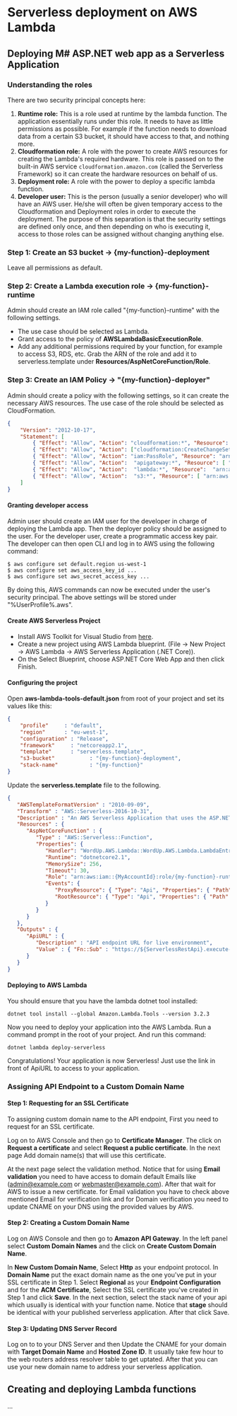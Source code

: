 # Serverless deployment on AWS Lambda

## Deploying M# ASP.NET web app as a Serverless Application
### Understanding the roles
There are two security principal concepts here:
1. **Runtime role:** This is a role used at runtime by the lambda function. The application essentially runs under this role. It needs to have as little permissions as possible. For example if the function needs to download data from a certain S3 bucket, it should have access to that, and nothing more.
2. **Cloudformation role:** A role with the power to create AWS resources for creating the Lambda's required hardware. This role is passed on to the built-in AWS service `cloudformation.amazon.com` (called the Serverless Framework) so it can create the hardware resources on behalf of us.
3. **Deployment role:** A role with the power to deploy a specific lambda function.
4. **Developer user:** This is the person (usually a senior developer) who will have an AWS user. He/she will often be given temporary access to the Cloudformation and Deployment roles in order to execute the deployment. The purpose of this separation is that the security settings are defined only once, and then depending on who is executing it, access to those roles can be assigned without changing anything else.
### Step 1: Create an S3 bucket -> {my-function}-deployment
Leave all permissions as default.
### Step 2: Create a Lambda execution role -> {my-function}-runtime
Admin should create an IAM role called "{my-function}-runtime" with the following settings.
- The use case should be selected as Lambda.
- Grant access to the policy of **AWSLambdaBasicExecutionRole**.
- Add any additional permissions required by your function, for example to access S3, RDS, etc.
Grab the ARN of the role and add it to serverless.template under **Resources/AspNetCoreFunction/Role**.
### Step 3: Create an IAM Policy -> "{my-function}-deployer"
Admin should create a policy with the following settings, so it can create the necessary AWS resources. The use case of the role should be selected as CloudFormation.
```json
{
    "Version": "2012-10-17",
    "Statement": [
        { "Effect": "Allow", "Action": "cloudformation:*", "Resource": "arn:aws:cloudformation:{MyRegion}:{MyAccountId}:stack/{my-function}**" },
        { "Effect": "Allow", "Action": ["cloudformation:CreateChangeSet", "cloudformation:ValidateTemplate"], "Resource" : "*" },
        { "Effect": "Allow", "Action": "iam:PassRole", "Resource": "arn:aws:iam::{MyAccountId}:role/{my-function}-runtime" },
        { "Effect": "Allow", "Action":  "apigateway:*", "Resource": [ "arn:aws:apigateway:*::/restapis", "arn:aws:apigateway:*::/restapis/*" ] },      
        { "Effect": "Allow", "Action":  "lambda:*", "Resource":  "arn:aws:lambda:*:{MyAccountId}:function:{my-function}*" }
        { "Effect": "Allow", "Action":  "s3:*", "Resource": [ "arn:aws:s3:::{my-function}-deployment", "arn:aws:s3:::{my-function}-deployment/*" ] },       
    ]
}
```
#### Granting developer access
Admin user should create an IAM user for the developer in charge of deploying the Lambda app.
Then the deployer policy should be assigned to the user.
For the developer user, create a programmatic access key pair. 
The developer can then open CLI and log in to AWS using the following command:
```
$ aws configure set default.region us-west-1
$ aws configure set aws_access_key_id ...
$ aws configure set aws_secret_access_key ...
```
By doing this, AWS commands can now be executed under the user's security principal.
The above settings will be stored under "%UserProfile%\.aws".
#### Create AWS Serverless Project
- Install AWS Toolkit for Visual Studio from [here](https://aws.amazon.com/visualstudio/).
- Create a new project using AWS Lambda blueprint. (File -> New Project -> AWS Lambda -> AWS Serverless Application (.NET Core)).
- On the Select Blueprint, choose ASP.NET Core Web App and then click Finish.
#### Configuring the project
Open **aws-lambda-tools-default.json** from root of your project and set its values like this:
```json
{
    "profile"     : "default",
    "region"      : "eu-west-1",
    "configuration" : "Release",
    "framework"     : "netcoreapp2.1",
    "template"      : "serverless.template",
    "s3-bucket"           : "{my-function}-deployment",
    "stack-name"          : "{my-function}"
}
```
Update the **serverless.template** file to the following.
```json
{
   "AWSTemplateFormatVersion" : "2010-09-09",
   "Transform" : "AWS::Serverless-2016-10-31",
   "Description" : "An AWS Serverless Application that uses the ASP.NET Core framework running in Amazon Lambda.",
   "Resources" : {
      "AspNetCoreFunction" : {
         "Type" : "AWS::Serverless::Function",
         "Properties": {
            "Handler": "WordUp.AWS.Lambda::WordUp.AWS.Lambda.LambdaEntryPoint::FunctionHandlerAsync",
            "Runtime": "dotnetcore2.1",            
            "MemorySize": 256,
            "Timeout": 30,
            "Role": "arn:aws:iam::{MyAccountId}:role/{my-function}-runtime",            
            "Events": {
               "ProxyResource": { "Type": "Api", "Properties": { "Path": "/{proxy+}", "Method": "ANY" } },
               "RootResource": { "Type": "Api", "Properties": { "Path": "/", "Method": "ANY" } }
            }
         }
      }
   },
   "Outputs" : {
      "ApiURL" : {
         "Description" : "API endpoint URL for live environment",
         "Value" : { "Fn::Sub" : "https://${ServerlessRestApi}.execute-api.${AWS::Region}.amazonaws.com/" }
      }
   }
}
```
#### Deploying to AWS Lambda
You should ensure that you have the lambda dotnet tool installed:
```
dotnet tool install --global Amazon.Lambda.Tools --version 3.2.3
```
Now you need to deploy your application into the AWS Lambda. Run a command prompt in the root of your project. And run this command:
```
dotnet lambda deploy-serverless
```
Congratulations! Your application is now Serverless! Just use the link in front of ApiURL to access to your application. 
### Assigning API Endpoint to a Custom Domain Name
#### Step 1: Requesting for an SSL Certificate
To assigning custom domain name to the API endpoint, First you need to request for an SSL certificate. 

Log on to AWS Console and then go to **Certificate Manager**. The click on **Request a certificate** and select **Request a public certificate**. In the next page Add domain name(s) that will use this certificate. 

At the next page select the validation method. Notice that for using **Email validation** you need to have access to domain default Emails like (admin@example.com or webmaster@example.com). After that wait for AWS to issue a new certificate. for Email validation you have to check above mentioned Email for verification link and for Domain verification you need to update CNAME on your DNS using the provided values by AWS.
#### Step 2: Creating a Custom Domain Name
Log on AWS Console and then go to **Amazon API Gateway**. In the left panel select **Custom Domain Names** and the click on **Create Custom Domain Name**. 

In **New Custom Domain Name**, Select **Http** as your endpoint protocol. In **Domain Name** put the exact domain name as the one you've put in your SSL certificate in Step 1. Select **Regional** as your **Endpoint Configuration** and for the **ACM Certificate**, Select the SSL certificate you've created in Step 1 and click **Save**. In the next section, select the stack name of your api which usually is identical with your function name. Notice that **stage** should be identical with your published serverless application. After that click Save. 
#### Step 3: Updating DNS Server Record
Log on to to your DNS Server and then Update the CNAME for your domain with **Target Domain Name** and **Hosted Zone ID**. It usually take few hour to the web routers address resolver table to get uptated. After that you can use your new domain name to address your serverless application.
## Creating and deploying Lambda functions
...

